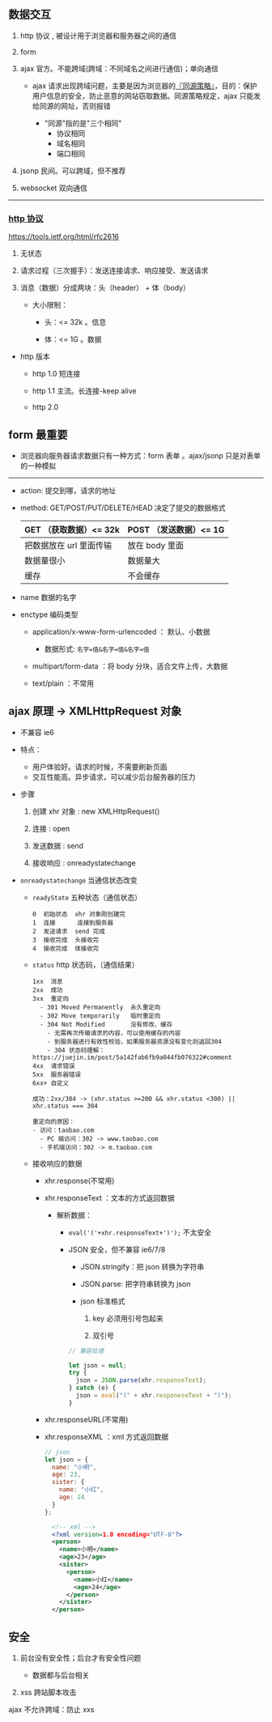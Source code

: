 ## 数据交互

1.  http 协议 , 被设计用于浏览器和服务器之间的通信

2.  form

3.  ajax 官方。不能跨域(跨域：不同域名之间进行通信)；单向通信

    - ajax 请求出现跨域问题，主要是因为浏览器的[『同源策略』](http://www.ruanyifeng.com/blog/2016/04/same-origin-policy.html)，目的：保护用户信息的安全，防止恶意的网站窃取数据。同源策略规定，ajax 只能发给同源的网址，否则报错

      - "同源"指的是"三个相同"
        - 协议相同
        - 域名相同
        - 端口相同

4.  jsonp 民间。可以跨域，但不推荐

5.  websocket 双向通信

---

### [http 协议](../http/README.md)

https://tools.ietf.org/html/rfc2616

1.  无状态

2.  请求过程（三次握手）：发送连接请求、响应接受、发送请求

3.  消息（数据）分成两块：头（header） + 体（body）

    - 大小限制：

      - 头：<= 32k 。信息

      - 体：<= 1G 。数据

- http 版本

  - http 1.0 短连接

  - http 1.1 主流。长连接-keep alive

  - http 2.0

## form 最重要
 
- 浏览器向服务器请求数据只有一种方式：form 表单 。ajax/jsonp 只是对表单的一种模拟

---

- action: 提交到哪，请求的地址

- method: GET/POST/PUT/DELETE/HEAD 决定了提交的数据格式

  | GET （获取数据）<= 32k  | POST （发送数据）<= 1G |
  | ----------------------- | ---------------------- |
  | 把数据放在 url 里面传输 | 放在 body 里面         |
  | 数据量很小              | 数据量大               |
  | 缓存                    | 不会缓存               |

- name 数据的名字

- enctype 编码类型

  - application/x-www-form-urlencoded ： 默认、小数据

    - 数据形式: `名字=值&名字=值&名字=值`

  - multipart/form-data ：将 body 分块，适合文件上传，大数据

  - text/plain ：不常用

## ajax 原理 -> XMLHttpRequest 对象

- 不兼容 ie6

- 特点：
  - 用户体验好。请求的时候，不需要刷新页面
  - 交互性能高。异步请求，可以减少后台服务器的压力

- 步骤

  1.  创建 xhr 对象 : new XMLHttpRequest()

  2.  连接 : open

  3.  发送数据 : send

  4.  接收响应 : onreadystatechange

- `onreadystatechange` 当通信状态改变

  - `readyState` 五种状态（通信状态）

    ```
    0  初始状态  xhr 对象刚创建完
    1  连接      连接到服务器
    2  发送请求  send 完成
    3  接收完成  头接收完
    4  接收完成  体接收完
    ```

  - `status` http 状态码，（通信结果）

    ```
    1xx  消息
    2xx  成功
    3xx  重定向
      - 301 Moved Permanently  永久重定向
      - 302 Move temporarily   临时重定向
      - 304 Not Modified       没有修改，缓存
        - 无需再次传输请求的内容，可以使用缓存的内容
        - 到服务器进行有效性校验，如果服务器资源没有变化则返回304
        - 304 状态码理解：https://juejin.im/post/5a142fab6fb9a044fb076322#comment
    4xx  请求错误
    5xx  服务器错误
    6xx+ 自定义

    成功：2xx/304 -> (xhr.status >=200 && xhr.status <300) || xhr.status === 304

    重定向的原因：
    - 访问：taobao.com
      - PC 端访问：302 -> www.taobao.com
      - 手机端访问：302 -> m.taobao.com
    ```

  - 接收响应的数据

    - xhr.response(不常用)

    - xhr.responseText ：文本的方式返回数据

      - 解析数据：

        - `eval('('+xhr.responseText+')');` 不太安全

        - JSON 安全，但不兼容 ie6/7/8

          - JSON.stringify：把 json 转换为字符串

          - JSON.parse: 把字符串转换为 json

          - json 标准格式

            1.  key 必须用引号包起来

            2.  双引号

          ```javascript
          // 兼容处理

          let json = null;
          try {
            json = JSON.parse(xhr.responseText);
          } catch (e) {
            json = eval("(" + xhr.responeseText + ")");
          }
          ```

    - xhr.responseURL(不常用)

    - xhr.responseXML ：xml 方式返回数据

      ```javascript
      // json
      let json = {
        name: "小明",
        age: 23,
        sister: {
          name: "小红",
          age: 24
        }
      };
      ```

      ```xml
        <!-- xml -->
        <?xml version=1.0 encoding="UTF-8"?>
        <person>
          <name>小明</name>
          <age>23</age>
          <sister>
            <person>
              <name>小红</name>
              <age>24</age>
            </person>
          </sister>
        </person>
      ```

## 安全

1.  前台没有安全性；后台才有安全性问题

    - 数据都与后台相关

2.  xss 跨站脚本攻击

ajax 不允许跨域：防止 xxs
